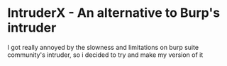 # IntruderX - An alternative to Burp's intruder

I got really annoyed by the slowness and limitations on burp suite community's intruder, so i decided to try and make my version of it

